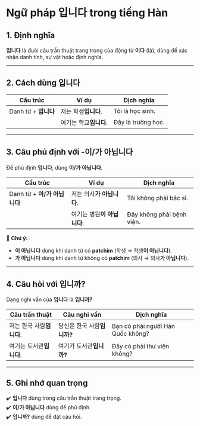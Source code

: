 # Ngữ pháp **입니다** trong tiếng Hàn  

## 1. **Định nghĩa**  
**입니다** là đuôi câu trần thuật trang trọng của động từ **이다** (là), dùng để xác nhận danh tính, sự vật hoặc định nghĩa.  

---

## 2. **Cách dùng 입니다**  

| **Cấu trúc**             | **Ví dụ**                      | **Dịch nghĩa**        |
|--------------------------|--------------------------------|----------------------|
| Danh từ + **입니다**    | 저는 학생**입니다**.          | Tôi là học sinh.   |
|                         | 여기는 학교**입니다**.       | Đây là trường học.  |

---

## 3. **Câu phủ định với -이/가 아닙니다**  
Để phủ định **입니다**, dùng **이/가 아닙니다**.  

| **Cấu trúc**             | **Ví dụ**                      | **Dịch nghĩa**        |
|--------------------------|--------------------------------|----------------------|
| Danh từ + **이/가 아닙니다** | 저는 의사**가 아닙니다**.    | Tôi không phải bác sĩ.  |
|                          | 여기는 병원**이 아닙니다**. | Đây không phải bệnh viện.  |

📌 **Chú ý:**  
- **이 아닙니다** dùng khi danh từ có **patchim** (학생 → 학생**이 아닙니다**).  
- **가 아닙니다** dùng khi danh từ không có **patchim** (의사 → 의사**가 아닙니다**).  

---

## 4. **Câu hỏi với 입니까?**  
Dạng nghi vấn của **입니다** là **입니까?**  

| **Câu trần thuật**        | **Câu nghi vấn**               | **Dịch nghĩa**           |
|---------------------------|--------------------------------|-------------------------|
| 저는 한국 사람**입니다**. | 당신은 한국 사람**입니까?** | Bạn có phải người Hàn Quốc không? |
| 여기는 도서관**입니다**.  | 여기가 도서관**입니까?**   | Đây có phải thư viện không? |

---

## 5. **Ghi nhớ quan trọng**  
✔️ **입니다** dùng trong câu trần thuật trang trọng.  
✔️ **이/가 아닙니다** dùng để phủ định.  
✔️ **입니까?** dùng để đặt câu hỏi.  
